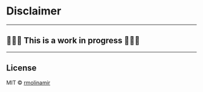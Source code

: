 # Disclaimer

---

## 👷🚧👷 This is a work in progress 🚧👷🚧

---

## License

MIT © [rmolinamir](https://github.com/rmolinamir)

